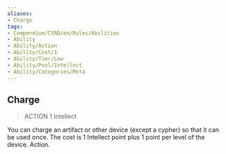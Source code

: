 ```yaml
---
aliases:
- Charge
tags:
- Compendium/CSRD/en/Rules/Abilities
- Ability
- Ability/Action
- Ability/Cost/1
- Ability/Tier/Low
- Ability/Pool/Intellect
- Ability/Categories/Meta
---
```


  
## Charge  
>ACTION 1  Intellect  
  
You can charge an artifact or other device (except a cypher) so that it can be used once. The cost is 1 Intellect point plus 1 point per level of the device. Action.
